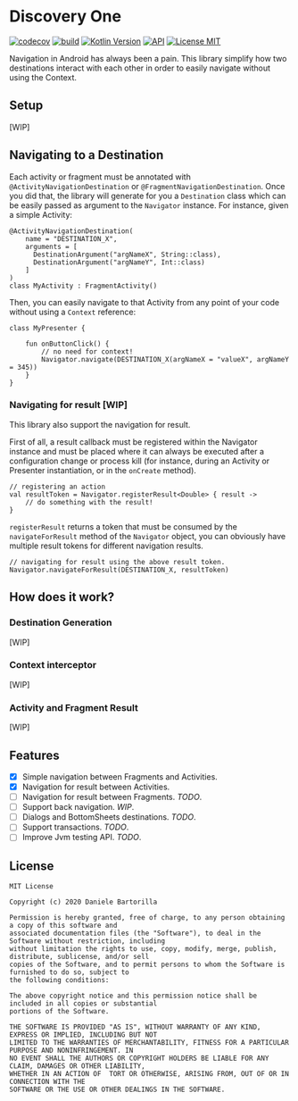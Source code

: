 # Discovery One

[![codecov](https://codecov.io/gh/danielebart/discovery-one/branch/master/graph/badge.svg)](https://codecov.io/gh/danielebart/discovery-one)
[![build](https://github.com/danielebart/discovery-one/workflows/master/badge.svg?branch=master)](https://github.com/danielebart/discovery-one/actions?query=workflow%3Amaster)
[![Kotlin Version](https://img.shields.io/badge/Kotlin-1.3.72-blue.svg)](https://kotlinlang.org)
[![API](https://img.shields.io/badge/API-14%2B-brightgreen.svg?style=flat)](https://android-arsenal.com/api?level=14)
[![License MIT](https://img.shields.io/badge/License-MIT-red.svg)](https://opensource.org/licenses/MIT)

Navigation in Android has always been a pain. This library simplify how two destinations interact with each other in order to easily navigate without using the Context.

## Setup
[WIP]

## Navigating to a Destination
Each activity or fragment must be annotated with `@ActivityNavigationDestination` or `@FragmentNavigationDestination`.
Once you did that, the library will generate for you a `Destination` class which can be easily passed as argument to the `Navigator` instance. For instance, given a simple Activity:
```
@ActivityNavigationDestination(
    name = "DESTINATION_X",
    arguments = [
      DestinationArgument("argNameX", String::class),
      DestinationArgument("argNameY", Int::class)
    ]
)
class MyActivity : FragmentActivity()
```
Then, you can easily navigate to that Activity from any point of your code without using a `Context` reference:
```
class MyPresenter {

    fun onButtonClick() {
        // no need for context!
        Navigator.navigate(DESTINATION_X(argNameX = "valueX", argNameY = 345))
    }
}
```

### Navigating for result [WIP]
This library also support the navigation for result. 

First of all, a result callback must be registered within the Navigator instance and must be placed where it can always be executed after a configuration change or process kill (for instance, during an Activity or Presenter instantiation, or in the `onCreate` method).

```
// registering an action
val resultToken = Navigator.registerResult<Double> { result ->
    // do something with the result!
}
```
`registerResult` returns a token that must be consumed by the `navigateForResult` method of the `Navigator` object, you can obviously have multiple result tokens for different navigation results.
```
// navigating for result using the above result token.
Navigator.navigateForResult(DESTINATION_X, resultToken)
```

## How does it work?

### Destination Generation
[WIP]

### Context interceptor
[WIP]

### Activity and Fragment Result
[WIP]

## Features
- [x] Simple navigation between Fragments and Activities.
- [x] Navigation for result between Activities.
- [ ] Navigation for result between Fragments. *TODO*.
- [ ] Support back navigation. *WIP*.
- [ ] Dialogs and BottomSheets destinations. *TODO*.
- [ ] Support transactions. *TODO*.
- [ ] Improve Jvm testing API. *TODO*.

## License
```
MIT License

Copyright (c) 2020 Daniele Bartorilla

Permission is hereby granted, free of charge, to any person obtaining a copy of this software and 
associated documentation files (the "Software"), to deal in the Software without restriction, including 
without limitation the rights to use, copy, modify, merge, publish, distribute, sublicense, and/or sell 
copies of the Software, and to permit persons to whom the Software is furnished to do so, subject to 
the following conditions:

The above copyright notice and this permission notice shall be included in all copies or substantial 
portions of the Software.

THE SOFTWARE IS PROVIDED "AS IS", WITHOUT WARRANTY OF ANY KIND, EXPRESS OR IMPLIED, INCLUDING BUT NOT 
LIMITED TO THE WARRANTIES OF MERCHANTABILITY, FITNESS FOR A PARTICULAR PURPOSE AND NONINFRINGEMENT. IN 
NO EVENT SHALL THE AUTHORS OR COPYRIGHT HOLDERS BE LIABLE FOR ANY CLAIM, DAMAGES OR OTHER LIABILITY, 
WHETHER IN AN ACTION OF  TORT OR OTHERWISE, ARISING FROM, OUT OF OR IN CONNECTION WITH THE 
SOFTWARE OR THE USE OR OTHER DEALINGS IN THE SOFTWARE.
```
